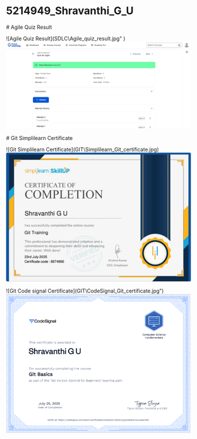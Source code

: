 # 5214949\_Shravanthi\_G\_U





\# Agile Quiz Result

!\[Agile Quiz Result](SDLC\Agile_quiz_result.jpg" )
<img src = "https://github.com/Shravanthi03/5214949_Shravanthi_G_U/blob/main/SDLC/Agile_quiz_result.jpg" alt='image'>


\# Git Simplilearn Certificate

!\[Git Simplilearn Certificate](GIT\Simplilearn_Git_certificate.jpg)
<img src = "https://github.com/Shravanthi03/5214949_Shravanthi_G_U/blob/main/GIT/Simplilearn_Git_certificate.jpg" alt='image'>

!\[Git Code signal Certificate](GIT\CodeSignal_Git_certificate.jpg")
<img src = "https://github.com/Shravanthi03/5214949_Shravanthi_G_U/blob/main/GIT/CodeSignal_Git_certificate.jpg" alt = 'image'>




 

